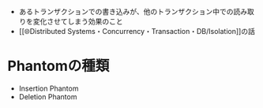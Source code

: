 - あるトランザクションでの書き込みが、他のトランザクション中での読み取りを変化させてしまう効果のこと
- [[🌐Distributed Systems・Concurrency・Transaction・DB/Isolation]]の話

# Phantomの種類
- Insertion Phantom
- Deletion Phantom